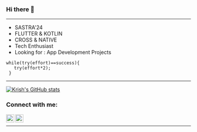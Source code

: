 ### Hi there 👋

---

- SASTRA'24
- FLUTTER & KOTLIN
- CROSS & NATIVE
- Tech Enthusiast
- Looking for : App Development Projects
```
while(try(effort)==success){
   try(effort*2);
 }
```
---

 [![Krish's GitHub stats](https://github-readme-stats.vercel.app/api?username=krish-dev-7&&show_icons=true_color=ff0202&theme=algolia)](https://github.com/krish-dev-7/github-readme-stats)
 
 ### Connect with me:


[<img align="left" alt="codeSTACKr | LinkedIn" width="22px" src="https://cdn.jsdelivr.net/npm/simple-icons@v3/icons/linkedin.svg" />][linkedin]
[<img align="left" alt="codeSTACKr | Instagram" width="22px" src="https://cdn.jsdelivr.net/npm/simple-icons@v3/icons/instagram.svg" />][instagram]

<br />

---




[instagram]: https://www.instagram.com/_.krisxh._/
[linkedin]: https://www.linkedin.com/in/krishna-sundar-135938210/

